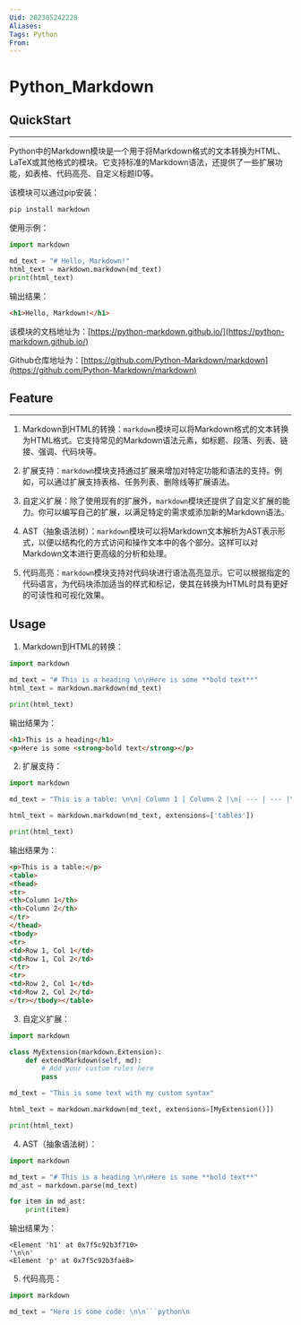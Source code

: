 ```yaml
---
Uid: 202305242228
Aliases: 
Tags: Python 
From: 
---
```

# Python_Markdown

## QuickStart
---

Python中的Markdown模块是一个用于将Markdown格式的文本转换为HTML、LaTeX或其他格式的模块。它支持标准的Markdown语法，还提供了一些扩展功能，如表格、代码高亮、自定义标题ID等。

该模块可以通过pip安装：

```bash
pip install markdown
```

使用示例：

```python
import markdown

md_text = "# Hello, Markdown!"
html_text = markdown.markdown(md_text)
print(html_text)
```

输出结果：

```html
<h1>Hello, Markdown!</h1>
```

该模块的文档地址为：[https://python-markdown.github.io/](https://python-markdown.github.io/)

Github仓库地址为：[https://github.com/Python-Markdown/markdown](https://github.com/Python-Markdown/markdown)

## Feature
---

1. Markdown到HTML的转换：`markdown`模块可以将Markdown格式的文本转换为HTML格式。它支持常见的Markdown语法元素，如标题、段落、列表、链接、强调、代码块等。

2. 扩展支持：`markdown`模块支持通过扩展来增加对特定功能和语法的支持。例如，可以通过扩展支持表格、任务列表、删除线等扩展语法。

3. 自定义扩展：除了使用现有的扩展外，`markdown`模块还提供了自定义扩展的能力。你可以编写自己的扩展，以满足特定的需求或添加新的Markdown语法。

4. AST（抽象语法树）：`markdown`模块可以将Markdown文本解析为AST表示形式，以便以结构化的方式访问和操作文本中的各个部分。这样可以对Markdown文本进行更高级的分析和处理。

5. 代码高亮：`markdown`模块支持对代码块进行语法高亮显示。它可以根据指定的代码语言，为代码块添加适当的样式和标记，使其在转换为HTML时具有更好的可读性和可视化效果。

## Usage

1. Markdown到HTML的转换：

```python
import markdown

md_text = "# This is a heading \n\nHere is some **bold text**"
html_text = markdown.markdown(md_text)

print(html_text)
```

输出结果为：

```html
<h1>This is a heading</h1>
<p>Here is some <strong>bold text</strong></p>
```

2. 扩展支持：

```python
import markdown

md_text = "This is a table: \n\n| Column 1 | Column 2 |\n| --- | --- |\n| Row 1, Col 1 | Row 1, Col 2 |\n| Row 2, Col 1 | Row 2, Col 2 |"

html_text = markdown.markdown(md_text, extensions=['tables'])

print(html_text)
```

输出结果为：

```html
<p>This is a table:</p>
<table>
<thead>
<tr>
<th>Column 1</th>
<th>Column 2</th>
</tr>
</thead>
<tbody>
<tr>
<td>Row 1, Col 1</td>
<td>Row 1, Col 2</td>
</tr>
<tr>
<td>Row 2, Col 1</td>
<td>Row 2, Col 2</td>
</tr></tbody></table>

```

3. 自定义扩展：

```python
import markdown

class MyExtension(markdown.Extension):
    def extendMarkdown(self, md):
        # Add your custom rules here
        pass

md_text = "This is some text with my custom syntax"

html_text = markdown.markdown(md_text, extensions=[MyExtension()])

print(html_text)
```

4. AST（抽象语法树）：

```python
import markdown

md_text = "# This is a heading \n\nHere is some **bold text**"
md_ast = markdown.parse(md_text)

for item in md_ast:
    print(item)

```

输出结果为：

```
<Element 'h1' at 0x7f5c92b3f710>
'\n\n'
<Element 'p' at 0x7f5c92b3fae8>
```

5. 代码高亮：

```python
import markdown

md_text = "Here is some code: \n\n```python\n

